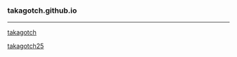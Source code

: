 ### takagotch.github.io
---
[takagotch](https://takagotch.github.io/page17/)


[takagotch25](https://takagotch.github.io/page25/)


```
```

```
```

```
```


